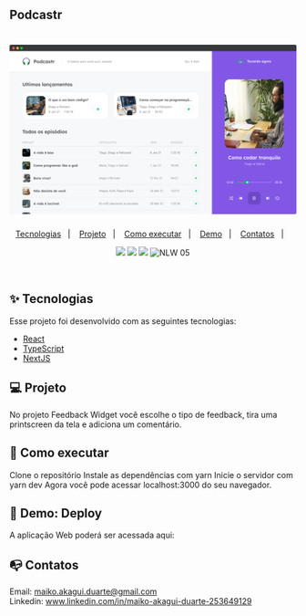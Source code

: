 
## Podcastr

<h1 align="center">
  <img alt="Feedback Widget" title="Feedback Widget" src="podcastr.png" />
</h1>

<p align="center">
  <a href="#-tecnologias">Tecnologias</a>&nbsp;&nbsp;&nbsp;|&nbsp;&nbsp;&nbsp;
  <a href="#-projeto">Projeto</a>&nbsp;&nbsp;&nbsp;|&nbsp;&nbsp;&nbsp;
  <a href="#-como-executar">Como executar</a>&nbsp;&nbsp;&nbsp;|&nbsp;&nbsp;&nbsp;
  <a href="#iphone-demo-deploy">Demo</a>&nbsp;&nbsp;&nbsp;|&nbsp;&nbsp;&nbsp;
    <a href="#mailbox_with_no_mail-contatos">Contatos</a>&nbsp;&nbsp;&nbsp;|&nbsp;&nbsp;&nbsp;
  

</p>

<p align="center">
<img src="https://img.shields.io/badge/React-JS-blueviolet">
<img src="https://img.shields.io/badge/typescript-TS-blue"> 
 <img src="https://img.shields.io/badge/Next-JS-violet">




 <img src="https://img.shields.io/badge/NLW-8-violet" alt="NLW 05" />
</p>

<br>


<p align="center">
  
 
</p>


## ✨ Tecnologias

Esse projeto foi desenvolvido com as seguintes tecnologias:

- [React](https://reactjs.org)
- [TypeScript](https://www.typescriptlang.org/)
- [NextJS](https://nextjs.org/)

## 💻 Projeto

No projeto Feedback Widget você escolhe o tipo de feedback, tira uma printscreen da tela e adiciona um comentário.


## 🚀 Como executar

Clone o repositório
Instale as dependências com yarn
Inicie o servidor com yarn dev
Agora você pode acessar localhost:3000 do seu navegador.

## :iphone: Demo: Deploy

A aplicação Web poderá ser acessada aqui: 


## :mailbox_with_no_mail: Contatos

Email: maiko.akagui.duarte@gmail.com <br>
Linkedin: www.linkedin.com/in/maiko-akagui-duarte-253649129
